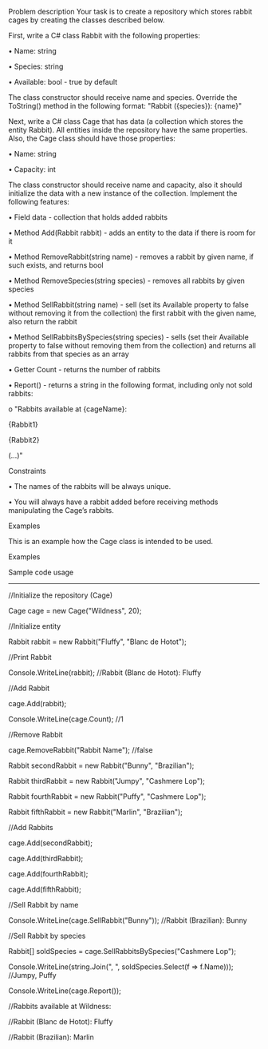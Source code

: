 ﻿Problem description
Your task is to create a repository which stores rabbit cages by creating the classes described below.

First, write a C# class Rabbit with the following properties:

•	Name: string

•	Species: string

•	Available: bool - true by default

The class constructor should receive name and species. Override the ToString() method in the following format:
"Rabbit (\{species}): \{name}"

Next, write a C# class Cage that has data (a collection which stores the entity Rabbit). All entities inside the repository have the same properties. Also, the Cage class should have those properties:

•	Name: string

•	Capacity: int

The class constructor should receive name and capacity, also it should initialize the data with a new instance of the collection. Implement the following features:

•	Field data - collection that holds added rabbits

•	Method Add(Rabbit rabbit) - adds an entity to the data if there is room for it

•	Method RemoveRabbit(string name) - removes a rabbit by given name, if such exists, and returns bool

•	Method RemoveSpecies(string species) - removes all rabbits by given species

•	Method SellRabbit(string name) - sell (set its Available property to false without removing it from the collection) the first rabbit with the given name, also return the rabbit

•	Method SellRabbitsBySpecies(string species) - sells (set their Available property to false without removing them from the collection) and returns all rabbits from that species as an array

•	Getter Count - returns the number of rabbits

•	Report() - returns a string in the following format, including only not sold rabbits:	

o	"Rabbits available at \{cageName}:

\{Rabbit1}

\{Rabbit2}

(…)"

Constraints

•	The names of the rabbits will be always unique.

•	You will always have a rabbit added before receiving methods manipulating the Cage’s rabbits.

Examples

This is an example how the Cage class is intended to be used. 


Examples

Sample code usage
___


//Initialize the repository (Cage)

Cage cage = new Cage("Wildness", 20);

//Initialize entity

Rabbit rabbit = new Rabbit("Fluffy", "Blanc de Hotot");

//Print Rabbit

Console.WriteLine(rabbit); //Rabbit (Blanc de Hotot): Fluffy



//Add Rabbit

cage.Add(rabbit);

Console.WriteLine(cage.Count); //1

//Remove Rabbit

cage.RemoveRabbit("Rabbit Name"); //false



Rabbit secondRabbit = new Rabbit("Bunny", "Brazilian");

Rabbit thirdRabbit = new Rabbit("Jumpy", "Cashmere Lop");

Rabbit fourthRabbit = new Rabbit("Puffy", "Cashmere Lop");

Rabbit fifthRabbit = new Rabbit("Marlin", "Brazilian");



//Add Rabbits

cage.Add(secondRabbit);

cage.Add(thirdRabbit);

cage.Add(fourthRabbit);

cage.Add(fifthRabbit);



//Sell Rabbit by name

Console.WriteLine(cage.SellRabbit("Bunny")); //Rabbit (Brazilian): Bunny

//Sell Rabbit by species

Rabbit[] soldSpecies = cage.SellRabbitsBySpecies("Cashmere Lop");

Console.WriteLine(string.Join(", ", soldSpecies.Select(f => f.Name))); //Jumpy, Puffy



Console.WriteLine(cage.Report());

//Rabbits available at Wildness:

//Rabbit (Blanc de Hotot): Fluffy

//Rabbit (Brazilian): Marlin
